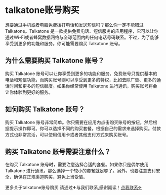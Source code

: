 # talkatone账号购买

想要通过手机或者电脑免费拨打电话和发送短信吗？那么你一定不能错过 Talkatone。Talkatone 是一款提供免费电话、短信服务的应用程序，它可以让你通过Wi-Fi或者蜂窝数据网络与全球范围内的任何电话号码联系。不过，为了能够享受到更多的功能和服务，你可能需要购买 Talkatone 账号。

## 为什么需要购买 Talkatone 账号？

购买 Talkatone 账号可以让你享受到更多的功能和服务。免费账号只提供基本的电话和短信功能，而购买账号则可以享受到更多的特权，比如去除广告、更多的通话时间和更多的短信额度。如果你经常使用 Talkatone 进行通讯，购买账号将会让你体验到更好的服务。

## 如何购买 Talkatone 账号？

购买 Talkatone 账号非常简单。你只需要在应用内点击购买账号的按钮，然后根据提示操作即可。你可以选择不同的购买套餐，根据自己的需求来选择购买。付款方式也非常灵活，可以使用信用卡或者其他支付方式来购买账号。

## 购买 Talkatone 账号需要注意什么？

在购买 Talkatone 账号时，需要注意选择合适的套餐。如果你只是偶尔使用 Talkatone 进行通讯，那么选择一个较小的套餐就足够了。另外，也要注意支付安全，确保在正规渠道购买，避免上当受骗。

更多关于talkatone账号购买 请通过✈与我们联系,感谢阅读！[点我联系✈](https://my.k02.cc)